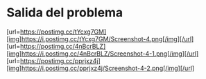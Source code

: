 <h1>Salida del problema</h1>

[url=https://postimg.cc/tYcxg7GM][img]https://i.postimg.cc/tYcxg7GM/Screenshot-4.png[/img][/url] [url=https://postimg.cc/4nBcrBLZ][img]https://i.postimg.cc/4nBcrBLZ/Screenshot-4-1.png[/img][/url] [url=https://postimg.cc/pprjxz4j][img]https://i.postimg.cc/pprjxz4j/Screenshot-4-2.png[/img][/url]
